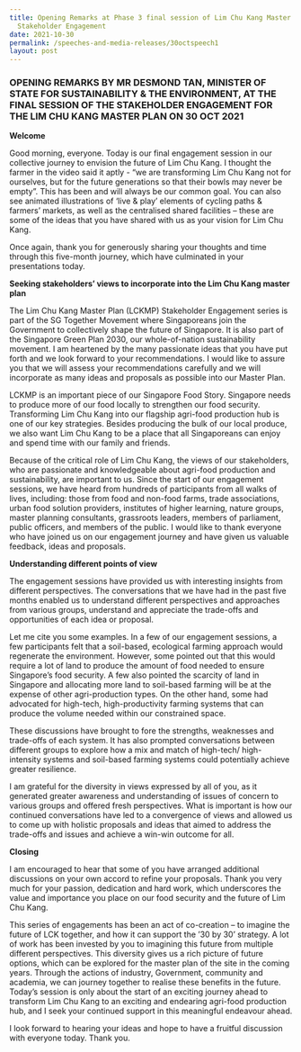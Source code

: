 ```yaml
---
title: Opening Remarks at Phase 3 final session of Lim Chu Kang Master Plan
  Stakeholder Engagement
date: 2021-10-30
permalink: /speeches-and-media-releases/30octspeech1
layout: post
---
```

### OPENING REMARKS BY MR DESMOND TAN, MINISTER OF STATE FOR SUSTAINABILITY & THE ENVIRONMENT, AT THE FINAL SESSION OF THE STAKEHOLDER ENGAGEMENT FOR THE LIM CHU KANG MASTER PLAN ON 30 OCT 2021

**Welcome**

Good morning, everyone. Today is our final engagement session in our collective journey to envision the future of Lim Chu Kang. I thought the farmer in the video said it aptly - “we are transforming Lim Chu Kang not for ourselves, but for the future generations so that their bowls may never be empty”. This has been and will always be our common goal. You can also see animated illustrations of ‘live & play’ elements of cycling paths & farmers’ markets, as well as the centralised shared facilities – these are some of the ideas that you have shared with us as your vision for Lim Chu Kang. 

Once again, thank you for generously sharing your thoughts and time through this five-month journey, which have culminated in your presentations today.  


**Seeking stakeholders’ views to incorporate into the Lim Chu Kang master plan**

The Lim Chu Kang Master Plan (LCKMP) Stakeholder Engagement series is part of the SG Together Movement where Singaporeans join the Government to collectively shape the future of Singapore. It is also part of the Singapore Green Plan 2030, our whole-of-nation sustainability movement. I am heartened by the many passionate ideas that you have put forth and we look forward to your recommendations. I would like to assure you that we will assess your recommendations carefully and we will incorporate as many ideas and proposals as possible into our Master Plan. 

LCKMP is an important piece of our Singapore Food Story. Singapore needs to produce more of our food locally to strengthen our food security. Transforming Lim Chu Kang into our flagship agri-food production hub is one of our key strategies. Besides producing the bulk of our local produce, we also want Lim Chu Kang to be a place that all Singaporeans can enjoy and spend time with our family and friends.

Because of the critical role of Lim Chu Kang, the views of our stakeholders, who are passionate and knowledgeable about agri-food production and sustainability, are important to us. Since the start of our engagement sessions, we have heard from hundreds of participants from all walks of lives, including: those from food and non-food farms, trade associations, urban food solution providers, institutes of higher learning, nature groups, master planning consultants, grassroots leaders, members of parliament, public officers, and members of the public. I would like to thank everyone who have joined us on our engagement journey and have given us valuable feedback, ideas and proposals. 


**Understanding different points of view**

The engagement sessions have provided us with interesting insights from different perspectives. The conversations that we have had in the past five months enabled us to understand different perspectives and approaches from various groups, understand and appreciate the trade-offs and opportunities of each idea or proposal.

Let me cite you some examples. In a few of our engagement sessions, a few participants felt that a soil-based, ecological farming approach would regenerate the environment. However, some pointed out that this would require a lot of land to produce the amount of food needed to ensure Singapore’s food security. A few also pointed the scarcity of land in Singapore and allocating more land to soil-based farming will be at the expense of other agri-production types. On the other hand, some had advocated for high-tech, high-productivity farming systems that can produce the volume needed within our constrained space.

These discussions have brought to fore the strengths, weaknesses and trade-offs of each system. It has also prompted conversations between different groups to explore how a mix and match of high-tech/ high-intensity systems and soil-based farming systems could potentially achieve greater resilience. 

I am grateful for the diversity in views expressed by all of you, as it generated greater awareness and understanding of issues of concern to various groups and offered fresh perspectives. What is important is how our continued conversations have led to a convergence of views and allowed us to come up with holistic proposals and ideas that aimed to address the trade-offs and issues and achieve a win-win outcome for all. 

**Closing**

I am encouraged to hear that some of you have arranged additional discussions on your own accord to refine your proposals. Thank you very much for your passion, dedication and hard work, which underscores the value and importance you place on our food security and the future of Lim Chu Kang. 

This series of engagements has been an act of co-creation – to imagine the future of LCK together, and how it can support the ’30 by 30’ strategy. A lot of work has been invested by you to imagining this future from multiple different perspectives. This diversity gives us a rich picture of future options, which can be explored for the master plan of the site in the coming years. Through the actions of industry, Government, community and academia, we can journey together to realise these benefits in the future. Today’s session is only about the start of an exciting journey ahead to transform Lim Chu Kang to an exciting and endearing agri-food production hub, and I seek your continued support in this meaningful endeavour ahead.    

I look forward to hearing your ideas and hope to have a fruitful discussion with everyone today. Thank you.